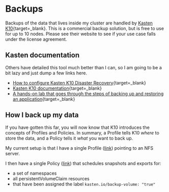 # Backups

Backups of the data that lives inside my cluster are handled by [Kasten K10](https://www.kasten.io){target=_blank}. This is a commercial backup solution, but is free to use for up to 10 nodes. Please see their website to see if your use case falls under the license agreement.

## Kasten documentation

Others have detailed this tool much better than I can, so I am going to be a bit lazy and just dump a few links here.

- [How to configure Kasten K10 Disaster Recovery](https://docs.kasten.io/latest/operating/dr.html){target=_blank}
- [Kasten K10 documentation](https://docs.kasten.io/latest/index.html){target=_blank}
- [A hands-on lab that goes through the steps of backing up and restoring an application](https://www.kasten.io/kubernetes-lab){target=_blank}

## How I back up my data

If you have gotten this far, you will now know that K10 introduces the concepts of Profiles and Policies. In summary, a Profile tells K10 _where_ to store the data, and a Policy tells it _what_ you want to back up.

My current setup is that I have a single Profile ([link](https://github.com/bjw-s/k8s-gitops/blob/main/cluster/apps/system-kasten/k10/profiles/nfs.yaml)) pointing to an NFS server.

I then have a single Policy ([link](https://github.com/bjw-s/k8s-gitops/blob/main/cluster/apps/system-kasten/k10/policies/apps.yaml)) that schedules snapshots and exports for:
- a set of namespaces
- all persistentVolumeClaim resources
- that have been assigned the label `kasten.io/backup-volume: "true"`

